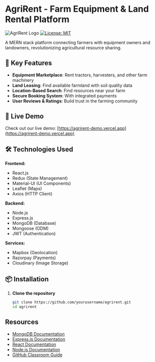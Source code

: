 # AgriRent - Farm Equipment & Land Rental Platform

![AgriRent Logo](https://via.placeholder.com/150x50?text=AgriRent) 
[![License: MIT](https://img.shields.io/badge/License-MIT-yellow.svg)](https://opensource.org/licenses/MIT)

A MERN stack platform connecting farmers with equipment owners and landowners, revolutionizing agricultural resource sharing.

## 🌱 Key Features

- **Equipment Marketplace**: Rent tractors, harvesters, and other farm machinery
- **Land Leasing**: Find available farmland with soil quality data
- **Location-Based Search**: Find resources near your farm
- **Secure Booking System**: With integrated payments
- **User Reviews & Ratings**: Build trust in the farming community

## 🚀 Live Demo

Check out our live demo: [https://agrirent-demo.vercel.app](https://agrirent-demo.vercel.app)

## 🛠️ Technologies Used

**Frontend:**
- React.js
- Redux (State Management)
- Material-UI (UI Components)
- Leaflet (Maps)
- Axios (HTTP Client)

**Backend:**
- Node.js
- Express.js
- MongoDB (Database)
- Mongoose (ODM)
- JWT (Authentication)

**Services:**
- Mapbox (Geolocation)
- Razorpay (Payments)
- Cloudinary (Image Storage)

## 📦 Installation

1. **Clone the repository**
   ```bash
   git clone https://github.com/yourusername/agrirent.git
   cd agrirent

## Resources

- [MongoDB Documentation](https://docs.mongodb.com/)
- [Express.js Documentation](https://expressjs.com/)
- [React Documentation](https://react.dev/)
- [Node.js Documentation](https://nodejs.org/en/docs/)
- [GitHub Classroom Guide](https://docs.github.com/en/education/manage-coursework-with-github-classroom) 
